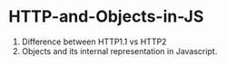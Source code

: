 # HTTP-and-Objects-in-JS
1. Difference between HTTP1.1 vs HTTP2
2. Objects and its internal representation in Javascript.
